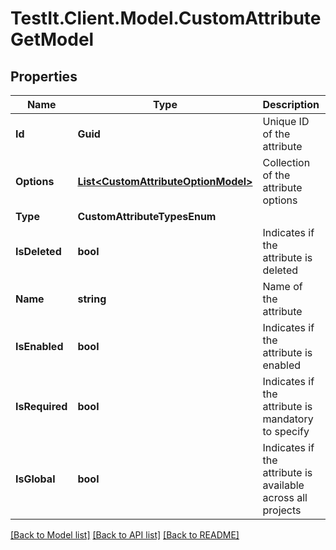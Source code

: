 # TestIt.Client.Model.CustomAttributeGetModel

## Properties

Name | Type | Description | Notes
------------ | ------------- | ------------- | -------------
**Id** | **Guid** | Unique ID of the attribute | [optional] 
**Options** | [**List&lt;CustomAttributeOptionModel&gt;**](CustomAttributeOptionModel.md) | Collection of the attribute options | [optional] 
**Type** | **CustomAttributeTypesEnum** |  | 
**IsDeleted** | **bool** | Indicates if the attribute is deleted | [optional] 
**Name** | **string** | Name of the attribute | [optional] 
**IsEnabled** | **bool** | Indicates if the attribute is enabled | [optional] 
**IsRequired** | **bool** | Indicates if the attribute is mandatory to specify | [optional] 
**IsGlobal** | **bool** | Indicates if the attribute is available across all projects | [optional] 

[[Back to Model list]](../README.md#documentation-for-models) [[Back to API list]](../README.md#documentation-for-api-endpoints) [[Back to README]](../README.md)

